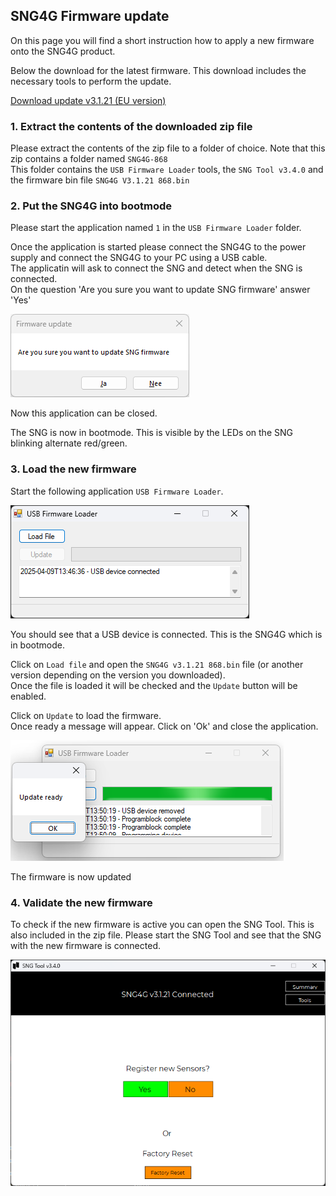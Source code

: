 ## SNG4G Firmware update

On this page you will find a short instruction how to apply a new firmware onto the SNG4G product.

Below the download for the latest firmware. This download includes the necessary tools to perform the update.

[Download update v3.1.21 (EU version)](https://support.imbuildings.com/docs/support-info/downloads/SNG4G-v3.1.21-868.zip)

### 1. Extract the contents of the downloaded zip file

Please extract the contents of the zip file to a folder of choice. Note that this zip contains a folder named `SNG4G-868`<br>
This folder contains the `USB Firmware Loader` tools, the `SNG Tool v3.4.0` and the firmware bin file `SNG4G V3.1.21 868.bin`

### 2. Put the SNG4G into bootmode
Please start the application named `1` in the `USB Firmware Loader` folder.

Once the application is started please connect the SNG4G to the power supply and connect the SNG4G to your PC using a USB cable.<br>
The applicatin will ask to connect the SNG and detect when the SNG is connected.
<br>On the question 'Are you sure you want to update SNG firmware' answer 'Yes'

<img src="./assets/firmware-loader-confirm-bootmode.png" alt="Firmware load question"  class="image-center image-border">

Now this application can be closed.

The SNG is now in bootmode. This is visible by the LEDs on the SNG blinking alternate red/green.

### 3. Load the new firmware

Start the following application `USB Firmware Loader`.

<img src="./assets/firmware-loader.png" alt="Firmware loader"  class="image-center image-border">

You should see that a USB device is connected. This is the SNG4G which is in bootmode.

Click on `Load file` and open the `SNG4G v3.1.21 868.bin` file (or another version depending on the version you downloaded).
<br>Once the file is loaded it will be checked and the `Update` button will be enabled.

Click on `Update` to load the firmware.<br>
Once ready a message will appear. Click on 'Ok' and close the application.

<img src="./assets/firmware-loader-ready.png" alt="Firmware loader ready"  class="image-center image-border">

The firmware is now updated

### 4. Validate the new firmware

To check if the new firmware is active you can open the SNG Tool. This is also included in the zip file.
Please start the SNG Tool and see that the SNG with the new firmware is connected.

<img src="./assets/sng-tool.png" alt="SNG Tool"  class="image-75 image-center image-border">
